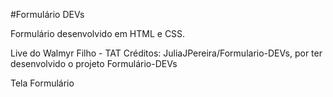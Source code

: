 #Formulário DEVs

Formulário desenvolvido em HTML e CSS.

Live do Walmyr Filho - TAT
Créditos: JuliaJPereira/Formulario-DEVs, por ter desenvolvido o projeto Formulário-DEVs

Tela Formulário